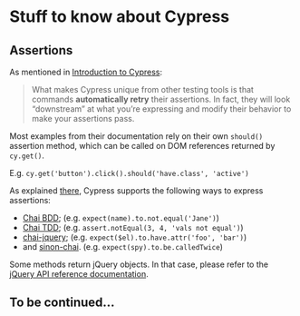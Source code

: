 # Stuff to know about Cypress

## Assertions

As mentioned in [Introduction to Cypress](https://docs.cypress.io/guides/core-concepts/introduction-to-cypress.html#Assertions):

> What makes Cypress unique from other testing tools is that commands **automatically retry** their assertions. In fact, they will look “downstream” at what you’re expressing and modify their behavior to make your assertions pass.

Most examples from their documentation rely on their own `should()` assertion method, which can be called on DOM references returned by `cy.get()`.

E.g. `cy.get('button').click().should('have.class', 'active')`

As explained [there](https://docs.cypress.io/guides/references/assertions.html), Cypress supports the following ways to express assertions:

- [Chai BDD](https://www.chaijs.com/api/bdd/); (e.g. `expect(name).to.not.equal('Jane')`)
- [Chai TDD](https://www.chaijs.com/api/assert/); (e.g. `assert.notEqual(3, 4, 'vals not equal')`)
- [chai-jquery](https://github.com/chaijs/chai-jquery); (e.g. `expect($el).to.have.attr('foo', 'bar')`)
- and [sinon-chai](https://github.com/domenic/sinon-chai). (e.g. `expect(spy).to.be.calledTwice`)

Some methods return jQuery objects. In that case, please refer to the [jQuery API reference documentation](https://api.jquery.com/).

## To be continued...
